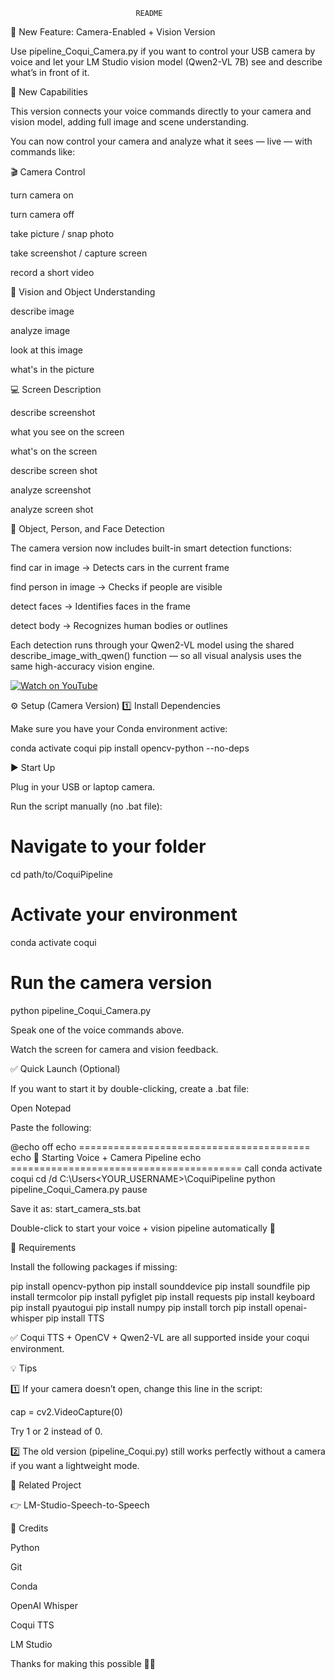                                 README

🎥 New Feature: Camera-Enabled + Vision Version

Use pipeline_Coqui_Camera.py if you want to control your USB camera by voice
and let your LM Studio vision model (Qwen2-VL 7B) see and describe what’s in front of it.

🧠 New Capabilities

This version connects your voice commands directly to your camera and vision model,
adding full image and scene understanding.

You can now control your camera and analyze what it sees — live — with commands like:

🎬 Camera Control

turn camera on

turn camera off

take picture / snap photo

take screenshot / capture screen

record a short video

🧠 Vision and Object Understanding

describe image

analyze image

look at this image

what's in the picture

💻 Screen Description

describe screenshot

what you see on the screen

what's on the screen

describe screen shot

analyze screenshot

analyze screen shot

🚗 Object, Person, and Face Detection

The camera version now includes built-in smart detection functions:

find car in image → Detects cars in the current frame

find person in image → Checks if people are visible

detect faces → Identifies faces in the frame

detect body → Recognizes human bodies or outlines

Each detection runs through your Qwen2-VL model using the shared
describe_image_with_qwen() function — so all visual analysis uses the same high-accuracy vision engine.




[![Watch on YouTube](https://img.shields.io/badge/🎥_Watch_on_YouTube-red?logo=youtube&logoColor=white)](https://youtu.be/XXatAv0GTZo)




⚙️ Setup (Camera Version)
1️⃣ Install Dependencies

Make sure you have your Conda environment active:

conda activate coqui
pip install opencv-python --no-deps

▶️ Start Up

Plug in your USB or laptop camera.

Run the script manually (no .bat file):

# Navigate to your folder
cd path/to/CoquiPipeline

# Activate your environment
conda activate coqui

# Run the camera version
python pipeline_Coqui_Camera.py


Speak one of the voice commands above.

Watch the screen for camera and vision feedback.

✅ Quick Launch (Optional)

If you want to start it by double-clicking, create a .bat file:

Open Notepad

Paste the following:

@echo off
echo ========================================
echo 🎥 Starting Voice + Camera Pipeline
echo ========================================
call conda activate coqui
cd /d C:\Users\<YOUR_USERNAME>\CoquiPipeline
python pipeline_Coqui_Camera.py
pause


Save it as:
start_camera_sts.bat

Double-click to start your voice + vision pipeline automatically 🎯

🧩 Requirements

Install the following packages if missing:

pip install opencv-python
pip install sounddevice
pip install soundfile
pip install termcolor
pip install pyfiglet
pip install requests
pip install keyboard
pip install pyautogui
pip install numpy
pip install torch
pip install openai-whisper
pip install TTS


✅ Coqui TTS + OpenCV + Qwen2-VL are all supported inside your coqui environment.

💡 Tips

1️⃣ If your camera doesn’t open, change this line in the script:

cap = cv2.VideoCapture(0)


Try 1 or 2 instead of 0.

2️⃣ The old version (pipeline_Coqui.py) still works perfectly without a camera if you want a lightweight mode.

🔗 Related Project

👉 LM-Studio-Speech-to-Speech

📢 Credits

Python

Git

Conda

OpenAI Whisper

Coqui TTS

LM Studio

Thanks for making this possible 🙏😁

